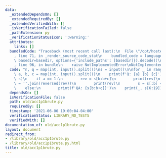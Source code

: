 ```yaml
---
data:
  _extendedDependsOn: []
  _extendedRequiredBy: []
  _extendedVerifiedWith: []
  _isVerificationFailed: false
  _pathExtension: py
  _verificationStatusIcon: ':warning:'
  attributes:
    links: []
  bundledCode: "Traceback (most recent call last):\n  File \"/opt/hostedtoolcache/Python/3.9.5/x64/lib/python3.9/site-packages/onlinejudge_verify/documentation/build.py\"\
    , line 71, in _render_source_code_stat\n    bundled_code = language.bundle(stat.path,\
    \ basedir=basedir, options={'include_paths': [basedir]}).decode()\n  File \"/opt/hostedtoolcache/Python/3.9.5/x64/lib/python3.9/site-packages/onlinejudge_verify/languages/python.py\"\
    , line 96, in bundle\n    raise NotImplementedError\nNotImplementedError\n"
  code: "n, q = map(int, input().split())\ns = input()\n\nfor _ in range(q):\n   \
    \ a, b, c = map(int, input().split())\n    print(f'Q: {a} {b} {c}')\n    print(_,\
    \ s)\n    if a == 1:\n        rev = s[b:b+c]\n        print(rev)\n        rev\
    \ = ''.join(reversed(rev))\n        print(rev)\n        s = s[:b] + rev + s[b+c:]\n\
    \    else:\n        print(f'QA: {s[b:b+c]}')\n    print(_, s[6:19])"
  dependsOn: []
  isVerificationFile: false
  path: old/acc1p1brute.py
  requiredBy: []
  timestamp: '2021-06-06 19:00:04-04:00'
  verificationStatus: LIBRARY_NO_TESTS
  verifiedWith: []
documentation_of: old/acc1p1brute.py
layout: document
redirect_from:
- /library/old/acc1p1brute.py
- /library/old/acc1p1brute.py.html
title: old/acc1p1brute.py
---
```

